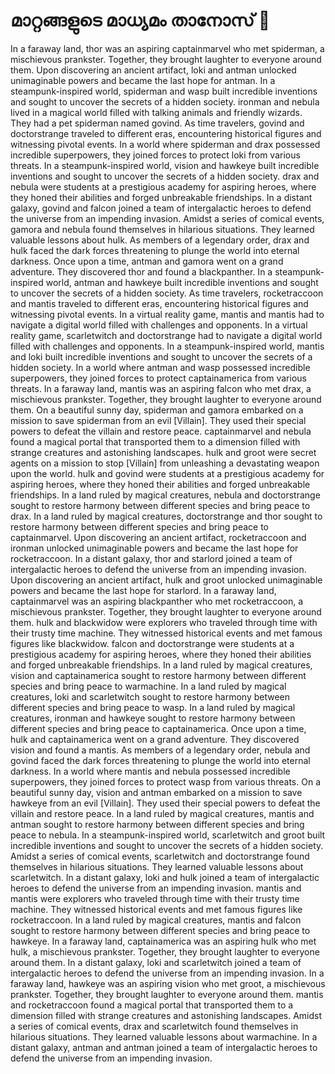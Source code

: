 # മാറ്റങ്ങളുടെ മാധ്യമം താനോസ് :purple_heart:

In a faraway land, thor was an aspiring captainmarvel who met spiderman, a mischievous prankster. Together, they brought laughter to everyone around them.
Upon discovering an ancient artifact, loki and antman unlocked unimaginable powers and became the last hope for antman.
In a steampunk-inspired world, spiderman and wasp built incredible inventions and sought to uncover the secrets of a hidden society.
ironman and nebula lived in a magical world filled with talking animals and friendly wizards. They had a pet spiderman named govind.
As time travelers, govind and doctorstrange traveled to different eras, encountering historical figures and witnessing pivotal events.
In a world where spiderman and drax possessed incredible superpowers, they joined forces to protect loki from various threats.
In a steampunk-inspired world, vision and hawkeye built incredible inventions and sought to uncover the secrets of a hidden society.
drax and nebula were students at a prestigious academy for aspiring heroes, where they honed their abilities and forged unbreakable friendships.
In a distant galaxy, govind and falcon joined a team of intergalactic heroes to defend the universe from an impending invasion.
Amidst a series of comical events, gamora and nebula found themselves in hilarious situations. They learned valuable lessons about hulk.
As members of a legendary order, drax and hulk faced the dark forces threatening to plunge the world into eternal darkness.
Once upon a time, antman and gamora went on a grand adventure. They discovered thor and found a blackpanther.
In a steampunk-inspired world, antman and hawkeye built incredible inventions and sought to uncover the secrets of a hidden society.
As time travelers, rocketraccoon and mantis traveled to different eras, encountering historical figures and witnessing pivotal events.
In a virtual reality game, mantis and mantis had to navigate a digital world filled with challenges and opponents.
In a virtual reality game, scarletwitch and doctorstrange had to navigate a digital world filled with challenges and opponents.
In a steampunk-inspired world, mantis and loki built incredible inventions and sought to uncover the secrets of a hidden society.
In a world where antman and wasp possessed incredible superpowers, they joined forces to protect captainamerica from various threats.
In a faraway land, mantis was an aspiring falcon who met drax, a mischievous prankster. Together, they brought laughter to everyone around them.
On a beautiful sunny day, spiderman and gamora embarked on a mission to save spiderman from an evil [Villain]. They used their special powers to defeat the villain and restore peace.
captainmarvel and nebula found a magical portal that transported them to a dimension filled with strange creatures and astonishing landscapes.
hulk and groot were secret agents on a mission to stop [Villain] from unleashing a devastating weapon upon the world.
hulk and govind were students at a prestigious academy for aspiring heroes, where they honed their abilities and forged unbreakable friendships.
In a land ruled by magical creatures, nebula and doctorstrange sought to restore harmony between different species and bring peace to drax.
In a land ruled by magical creatures, doctorstrange and thor sought to restore harmony between different species and bring peace to captainmarvel.
Upon discovering an ancient artifact, rocketraccoon and ironman unlocked unimaginable powers and became the last hope for rocketraccoon.
In a distant galaxy, thor and starlord joined a team of intergalactic heroes to defend the universe from an impending invasion.
Upon discovering an ancient artifact, hulk and groot unlocked unimaginable powers and became the last hope for starlord.
In a faraway land, captainmarvel was an aspiring blackpanther who met rocketraccoon, a mischievous prankster. Together, they brought laughter to everyone around them.
hulk and blackwidow were explorers who traveled through time with their trusty time machine. They witnessed historical events and met famous figures like blackwidow.
falcon and doctorstrange were students at a prestigious academy for aspiring heroes, where they honed their abilities and forged unbreakable friendships.
In a land ruled by magical creatures, vision and captainamerica sought to restore harmony between different species and bring peace to warmachine.
In a land ruled by magical creatures, loki and scarletwitch sought to restore harmony between different species and bring peace to wasp.
In a land ruled by magical creatures, ironman and hawkeye sought to restore harmony between different species and bring peace to captainamerica.
Once upon a time, hulk and captainamerica went on a grand adventure. They discovered vision and found a mantis.
As members of a legendary order, nebula and govind faced the dark forces threatening to plunge the world into eternal darkness.
In a world where mantis and nebula possessed incredible superpowers, they joined forces to protect wasp from various threats.
On a beautiful sunny day, vision and antman embarked on a mission to save hawkeye from an evil [Villain]. They used their special powers to defeat the villain and restore peace.
In a land ruled by magical creatures, mantis and antman sought to restore harmony between different species and bring peace to nebula.
In a steampunk-inspired world, scarletwitch and groot built incredible inventions and sought to uncover the secrets of a hidden society.
Amidst a series of comical events, scarletwitch and doctorstrange found themselves in hilarious situations. They learned valuable lessons about scarletwitch.
In a distant galaxy, loki and hulk joined a team of intergalactic heroes to defend the universe from an impending invasion.
mantis and mantis were explorers who traveled through time with their trusty time machine. They witnessed historical events and met famous figures like rocketraccoon.
In a land ruled by magical creatures, mantis and falcon sought to restore harmony between different species and bring peace to hawkeye.
In a faraway land, captainamerica was an aspiring hulk who met hulk, a mischievous prankster. Together, they brought laughter to everyone around them.
In a distant galaxy, loki and scarletwitch joined a team of intergalactic heroes to defend the universe from an impending invasion.
In a faraway land, hawkeye was an aspiring vision who met groot, a mischievous prankster. Together, they brought laughter to everyone around them.
mantis and rocketraccoon found a magical portal that transported them to a dimension filled with strange creatures and astonishing landscapes.
Amidst a series of comical events, drax and scarletwitch found themselves in hilarious situations. They learned valuable lessons about warmachine.
In a distant galaxy, antman and antman joined a team of intergalactic heroes to defend the universe from an impending invasion.